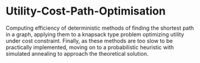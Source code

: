 # Utility-Cost-Path-Optimisation
Computing efficiency of deterministic methods of finding the shortest path in a graph, applying them to a knapsack type problem optimizing utility under cost constraint. Finally, as these methods are too slow to be practically implemented, moving on to a probabilistic heuristic with simulated annealing to approach the theoretical solution.
